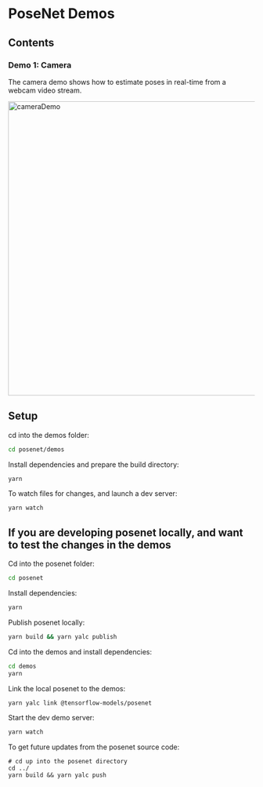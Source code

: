 # PoseNet Demos

## Contents

### Demo 1: Camera

The camera demo shows how to estimate poses in real-time from a webcam video stream.

<img src="https://raw.githubusercontent.com/tensorflow/tfjs-models/master/posenet/demos/camera.gif" alt="cameraDemo" style="width: 600px;"/>

## Setup

cd into the demos folder:

```sh
cd posenet/demos
```

Install dependencies and prepare the build directory:

```sh
yarn
```

To watch files for changes, and launch a dev server:

```sh
yarn watch
```

## If you are developing posenet locally, and want to test the changes in the demos

Cd into the posenet folder:
```sh
cd posenet
```

Install dependencies:
```sh
yarn
```

Publish posenet locally:
```sh
yarn build && yarn yalc publish
```

Cd into the demos and install dependencies:

```sh
cd demos
yarn
```

Link the local posenet to the demos:
```sh
yarn yalc link @tensorflow-models/posenet
```

Start the dev demo server:
```sh
yarn watch
```

To get future updates from the posenet source code:
```
# cd up into the posenet directory
cd ../
yarn build && yarn yalc push
```
